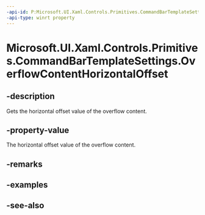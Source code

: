 ```yaml
---
-api-id: P:Microsoft.UI.Xaml.Controls.Primitives.CommandBarTemplateSettings.OverflowContentHorizontalOffset
-api-type: winrt property
---
```


<!-- Property syntax
public double OverflowContentHorizontalOffset { get; }
-->

# Microsoft.UI.Xaml.Controls.Primitives.CommandBarTemplateSettings.OverflowContentHorizontalOffset

## -description
Gets the horizontal offset value of the overflow content.

## -property-value
The horizontal offset value of the overflow content.

## -remarks

## -examples

## -see-also
